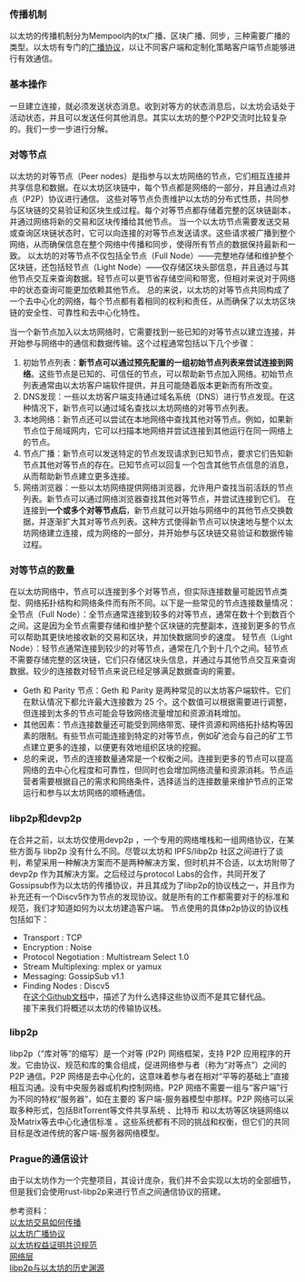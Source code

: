 ### 传播机制
以太坊的传播机制分为Mempool内的tx广播、区块广播、同步，三种需要广播的类型。以太坊有专门的[广播协议](https://github.com/ethereum/devp2p/blob/master/caps/eth.md)，以让不同客户端和定制化策略客户端节点能够进行有效通信。

### 基本操作
一旦建立连接，就必须发送状态消息。收到对等方的状态消息后，以太坊会话处于活动状态，并且可以发送任何其他消息。其实以太坊的整个P2P交流时比较复杂的。我们一步一步进行分解。

### 对等节点
以太坊的对等节点（Peer nodes）是指参与以太坊网络的节点，它们相互连接并共享信息和数据。在以太坊区块链中，每个节点都是网络的一部分，并且通过点对点（P2P）协议进行通信。
这些对等节点负责维护以太坊的分布式性质，共同参与区块链的交易验证和区块生成过程。每个对等节点都存储着完整的区块链副本，并通过网络将新的交易和区块传播给其他节点。
当一个以太坊节点需要发送交易或查询区块链状态时，它可以向连接的对等节点发送请求。这些请求被广播到整个网络，从而确保信息在整个网络中传播和同步，使得所有节点的数据保持最新和一致。
以太坊的对等节点不仅包括全节点（Full Node）——完整地存储和维护整个区块链，还包括轻节点（Light Node）——仅存储区块头部信息，并且通过与其他节点交互来查询数据。轻节点可以更节省存储空间和带宽，但相对来说对于网络中的状态查询可能更加依赖其他节点。
总的来说，以太坊的对等节点共同构成了一个去中心化的网络，每个节点都有着相同的权利和责任，从而确保了以太坊区块链的安全性、可靠性和去中心化特性。

当一个新节点加入以太坊网络时，它需要找到一些已知的对等节点以建立连接，并开始参与网络中的通信和数据传输。这个过程通常包括以下几个步骤：

1. 初始节点列表：**新节点可以通过预先配置的一组初始节点列表来尝试连接到网络**。这些节点是已知的、可信任的节点，可以帮助新节点加入网络。初始节点列表通常由以太坊客户端软件提供，并且可能随着版本更新而有所改变。
2. DNS发现：一些以太坊客户端支持通过域名系统（DNS）进行节点发现。在这种情况下，新节点可以通过域名查找以太坊网络的对等节点列表。
3. 本地网络：新节点还可以尝试在本地网络中查找其他对等节点。例如，如果新节点位于局域网内，它可以扫描本地网络并尝试连接到其他运行在同一网络上的节点。
4. 节点广播：新节点可以发送特定的节点发现请求到已知节点，要求它们告知新节点其他对等节点的存在。已知节点可以回复一个包含其他节点信息的消息，从而帮助新节点建立更多连接。
5. 网络浏览器：一些以太坊网络提供网络浏览器，允许用户查找当前活跃的节点列表。新节点可以通过网络浏览器查找其他对等节点，并尝试连接到它们。
在连接到**一个或多个对等节点后**，新节点就可以开始与网络中的其他节点交换数据，并逐渐扩大其对等节点列表。这种方式使得新节点可以快速地与整个以太坊网络建立连接，成为网络的一部分，并开始参与区块链交易验证和数据传输过程。

### 对等节点的数量
在以太坊网络中，节点可以连接到多个对等节点，但实际连接数量可能因节点类型、网络拓扑结构和网络条件而有所不同。以下是一些常见的节点连接数量情况：
全节点（Full Node）：全节点通常连接到较多的对等节点，通常在数十个到数百个之间。这是因为全节点需要存储和维护整个区块链的完整副本，连接到更多的节点可以帮助其更快地接收新的交易和区块，并加快数据同步的速度。
轻节点（Light Node）：轻节点通常连接到较少的对等节点，通常在几个到十几个之间。轻节点不需要存储完整的区块链，它们只存储区块头信息，并通过与其他节点交互来查询数据。较少的连接数对轻节点来说已经足够满足数据查询的需要。
* Geth 和 Parity 节点：Geth 和 Parity 是两种常见的以太坊客户端软件。它们在默认情况下都允许最大连接数为 25 个。这个数值可以根据需要进行调整，但连接到太多的节点可能会导致网络流量增加和资源消耗增加。
* 其他因素：节点连接数量还可能受到网络带宽、硬件资源和网络拓扑结构等因素的限制。有些节点可能连接到特定的对等节点，例如矿池会与自己的矿工节点建立更多的连接，以便更有效地组织区块的挖掘。
* 总的来说，节点的连接数量通常是一个权衡之间。连接到更多的节点可以提高网络的去中心化程度和可靠性，但同时也会增加网络流量和资源消耗。节点运营者需要根据自己的需求和网络条件，选择适当的连接数量来维护节点的正常运行和参与以太坊网络的顺畅通信。

### libp2p和devp2p
在合并之前，以太坊仅使用devp2p ，一个专用的网络堆栈和一组网络协议，在某些方面与 libp2p 没有什么不同。尽管以太坊和 IPFS/libp2p 社区之间进行了谈判，希望采用一种解决方案而不是两种解决方案，但时机并不合适，以太坊附带了 devp2p 作为其解决方案。之后经过与protocol Labs的合作，共同开发了Gossipsub作为以太坊的传播协议，并且其成为了libp2p的协议栈之一，并且作为补充还有一个Discv5作为节点的发现协议。就是所有的工作都需要对于的标准和规范，我们才知道如何为以太坊建造客户端。
节点使用的具体p2p协议的协议栈包括如下：

* Transport : TCP  
* Encryption : Noise  
* Protocol Negotiation : Multistream Select 1.0
* Stream Multiplexing: mplex or yamux
* Messaging: GossipSub v1.1
* Finding Nodes : Discv5  
在[这个Github文档](https://github.com/ethereum/consensus-specs/blob/dev/specs/phase0/p2p-interface.md#design-decision-rationale)中，描述了为什么选择这些协议而不是其它替代品。  
接下来我们将概述以太坊的传输协议栈。  

### libp2p
libp2p（“库对等”的缩写）是一个对等 (P2P) 网络框架，支持 P2P 应用程序的开发。它由协议、规范和库的集合组成，促进网络参与者（称为“对等点”）之间的 P2P 通信。P2P 网络是去中心化的，这意味着参与者在相对“平等的基础上”直接相互沟通。没有中央服务器或机构控制网络。P2P 网络不需要一组与“客户端”行为不同的特权“服务器”，如在主要的 客户端-服务器模型中那样。P2P 网络可以采取多种形式，包括BitTorrent等文件共享系统 、比特币 和以太坊等区块链网络以及Matrix等去中心化通信标准 。这些系统都有不同的挑战和权衡，但它们的共同目标是改进传统的客户端-服务器网络模型。  






### Prague的通信设计
由于以太坊作为一个完整项目，其设计庞杂，我们并不会实现以太坊的全部细节，但是我们会使用rust-libp2p来进行节点之间通信协议的搭建。





参考资料：  
[以太坊交易如何传播](https://www.alchemy.com/overviews/transaction-propagation)  
[以太坊广播协议](https://github.com/ethereum/devp2p/blob/master/caps/eth.md)  
[以太坊权益证明共识规范](https://github.com/ethereum/consensus-specs/tree/dev)  
[网络层](https://ethereum.org/pt/developers/docs/networking-layer/)  
[libp2p与以太坊的历史渊源](https://blog.libp2p.io/libp2p-and-ethereum/)  

